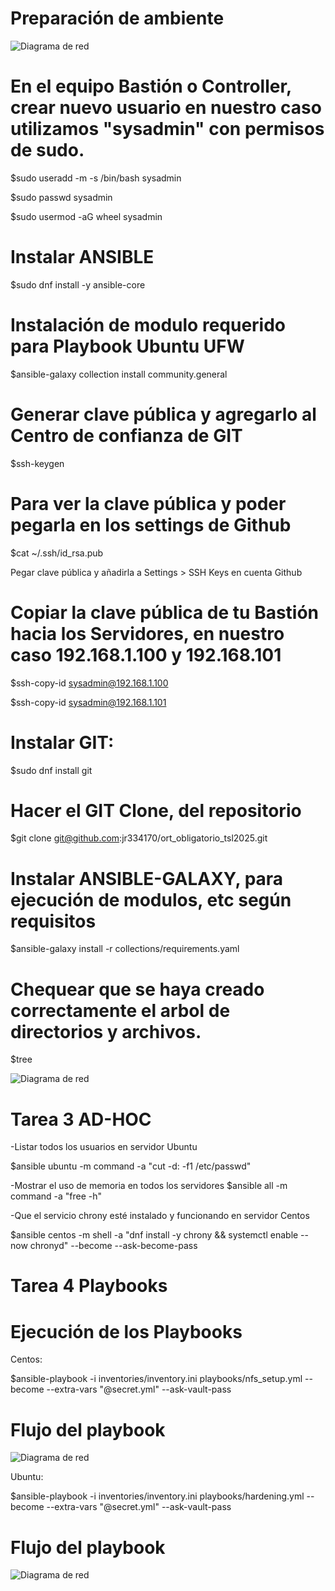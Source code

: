 # Preparación de ambiente

![Diagrama de red](docs/img/Diagrama_red.jpg)

# En el equipo Bastión o Controller, crear nuevo usuario en nuestro caso utilizamos "sysadmin" con permisos de sudo.

$sudo useradd -m -s /bin/bash sysadmin

$sudo passwd sysadmin

$sudo usermod -aG wheel sysadmin

# Instalar ANSIBLE

$sudo dnf install -y ansible-core

# Instalación de modulo requerido para Playbook Ubuntu UFW

$ansible-galaxy collection install community.general

# Generar clave pública y agregarlo al Centro de confianza de GIT

$ssh-keygen

# Para ver la clave pública y poder pegarla en los settings de Github

$cat ~/.ssh/id_rsa.pub

Pegar clave pública y añadirla a Settings > SSH Keys en cuenta Github

# Copiar la clave pública de tu Bastión hacia los Servidores, en nuestro caso 192.168.1.100 y 192.168.101

$ssh-copy-id sysadmin@192.168.1.100


$ssh-copy-id sysadmin@192.168.1.101

# Instalar GIT:


$sudo dnf install git

# Hacer el GIT Clone, del repositorio


$git clone git@github.com:jr334170/ort_obligatorio_tsl2025.git


# Instalar ANSIBLE-GALAXY, para ejecución de modulos, etc según requisitos


$ansible-galaxy install -r collections/requirements.yaml



# Chequear que se haya creado correctamente el arbol de directorios y archivos.

$tree

![Diagrama de red](docs/img/Diagrama_arbol.jpg)

# Tarea 3 AD-HOC

-Listar todos los usuarios en servidor Ubuntu


$ansible ubuntu -m command -a "cut -d: -f1 /etc/passwd"


-Mostrar el uso de memoria en todos los servidores
$ansible all -m command -a "free -h"

-Que el servicio chrony esté instalado y funcionando en servidor Centos


$ansible centos -m shell -a "dnf install -y chrony && systemctl enable --now chronyd" --become --ask-become-pass


# Tarea 4 Playbooks


# Ejecución de los Playbooks

Centos:


 $ansible-playbook -i inventories/inventory.ini playbooks/nfs_setup.yml --become --extra-vars "@secret.yml" --ask-vault-pass

# Flujo del playbook


![Diagrama de red](docs/img/Diagrama_playbook_centos.jpg)




Ubuntu:


 $ansible-playbook -i inventories/inventory.ini playbooks/hardening.yml --become --extra-vars "@secret.yml" --ask-vault-pass

# Flujo del playbook


![Diagrama de red](docs/img/Diagrama_playbook_ubuntu.jpg)

